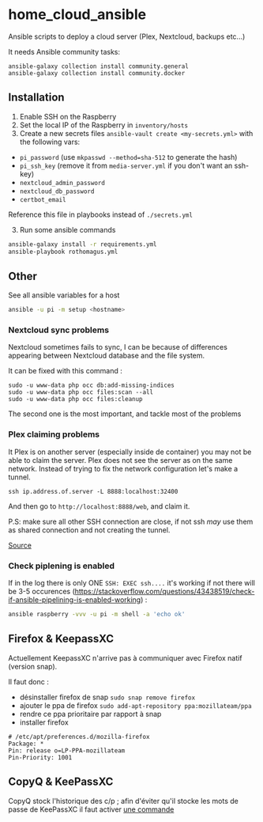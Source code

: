 # home_cloud_ansible

Ansible scripts to deploy a cloud server (Plex, Nextcloud, backups etc...)

It needs Ansible community tasks:

```shell
ansible-galaxy collection install community.general
ansible-galaxy collection install community.docker
```

## Installation

1. Enable SSH on the Raspberry
2. Set the local IP of the Raspberry in `inventory/hosts`
3. Create a new secrets files `ansible-vault create <my-secrets.yml>` with the following vars:

- `pi_password` (use `mkpasswd --method=sha-512` to generate the hash)
- `pi_ssh_key` (remove it from `media-server.yml` if you don't want an ssh-key)
- `nextcloud_admin_password`
- `nextcloud_db_password`
- `certbot_email`

Reference this file in playbooks instead of `./secrets.yml`

3. Run some ansible commands

```bash
ansible-galaxy install -r requirements.yml
ansible-playbook rothomagus.yml
```

## Other

See all ansible variables for a host

```bash
ansible -u pi -m setup <hostname>
```

### Nextcloud sync problems

Nextcloud sometimes fails to sync, I can be because of differences appearing between Nextcloud database and the file system.

It can be fixed with this command :

```shell
sudo -u www-data php occ db:add-missing-indices
sudo -u www-data php occ files:scan --all
sudo -u www-data php occ files:cleanup
```

The second one is the most important, and tackle most of the problems

### Plex claiming problems

It Plex is on another server (especially inside de container) you may not be able to claim the server.
Plex does not see the server as on the same network. Instead of trying to fix the network configuration let's make a tunnel.

```shell
ssh ip.address.of.server -L 8888:localhost:32400
```

And then go to `http://localhost:8888/web`, and claim it.

P.S: make sure all other SSH connection are close, if not ssh *may* use them as shared connection and not creating the tunnel.

[Source](https://support.plex.tv/articles/200288666-opening-plex-web-app/)

### Check piplening is enabled

If in the log there is only ONE `SSH: EXEC ssh....` it's working if not there will be 3-5 occurences (https://stackoverflow.com/questions/43438519/check-if-ansible-pipelining-is-enabled-working) :

```bash
ansible raspberry -vvv -u pi -m shell -a 'echo ok'
```

## Firefox & KeepassXC

Actuellement KeepassXC n'arrive pas à communiquer avec Firefox natif (version snap).

Il faut donc :
- désinstaller firefox de snap `sudo snap remove firefox`
- ajouter le ppa de firefox  `sudo add-apt-repository ppa:mozillateam/ppa`
- rendre ce ppa prioritaire par rapport à snap
- installer firefox

```config
# /etc/apt/preferences.d/mozilla-firefox
Package: *
Pin: release o=LP-PPA-mozillateam
Pin-Priority: 1001
```

## CopyQ & KeePassXC

CopyQ stock l'historique des c/p ; afin d'éviter qu'il stocke les mots de passe de KeePassXC il faut activer [une commande](https://github.com/hluk/copyq-commands/blob/master/Automatic/keepassxc-protector.ini)
